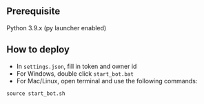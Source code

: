## Prerequisite
Python 3.9.x (py launcher enabled)
## How to deploy
- In `settings.json`, fill in token and owner id
- For Windows, double click `start_bot.bat`
- For Mac/Linux, open terminal and use the following commands:
```
source start_bot.sh
```